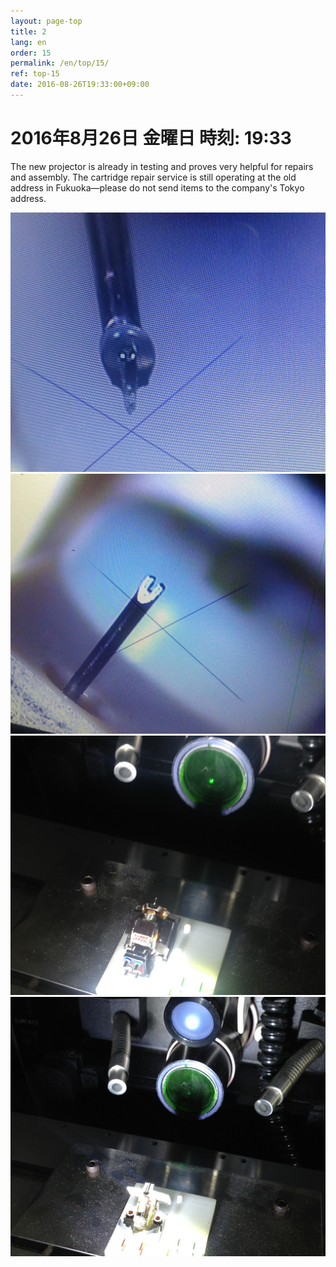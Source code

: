 ```yaml
---
layout: page-top
title: 2
lang: en
order: 15
permalink: /en/top/15/
ref: top-15
date: 2016-08-26T19:33:00+09:00
---
```



# 2016年8月26日   金曜日   時刻: 19:33 


The new projector is already in testing and proves very helpful for repairs and assembly. The cartridge repair service is still operating at the old address in Fukuoka—please do not send items to the company's Tokyo address.

![1](/assets/top/15/1.jpg)
![2](/assets/top/15/2.jpg)
![3](/assets/top/15/3.jpg)
![4](/assets/top/15/4.jpg)
